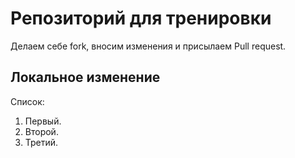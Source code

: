 # Репозиторий для тренировки

Делаем себе fork, вносим изменения и присылаем Pull request.

## Локальное изменение 

Список:

1. Первый.
2. Второй. 
3. Третий. 
